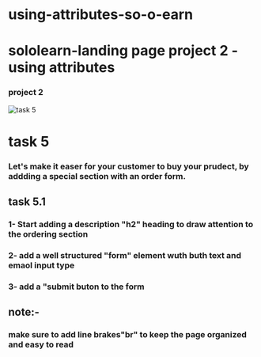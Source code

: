 # using-attributes-so-o-earn
sololearn-landing page project 2 -using attributes
================================
### project 2
![task 5](https://github.com/user-attachments/assets/312d4408-aab4-4a5f-964a-d682fe91c484)

# task 5
### Let's make it easer for your customer to buy your prudect, by addding a special section with an order form.

## task 5.1
### 1- Start adding a description "h2" heading to draw attention to the ordering section
### 2- add a well structured "form" element wuth buth text and emaol input type
### 3- add a "submit buton to the form

## note:- 
### make sure to add line brakes"br" to keep the page organized and easy to read
